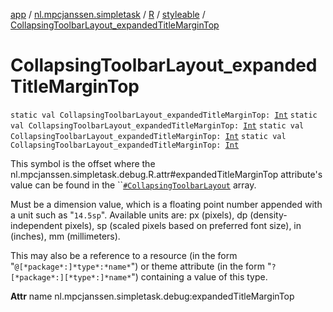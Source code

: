 [app](../../../index.md) / [nl.mpcjanssen.simpletask](../../index.md) / [R](../index.md) / [styleable](index.md) / [CollapsingToolbarLayout_expandedTitleMarginTop](.)

# CollapsingToolbarLayout_expandedTitleMarginTop

`static val CollapsingToolbarLayout_expandedTitleMarginTop: `[`Int`](https://kotlinlang.org/api/latest/jvm/stdlib/kotlin/-int/index.html)
`static val CollapsingToolbarLayout_expandedTitleMarginTop: `[`Int`](https://kotlinlang.org/api/latest/jvm/stdlib/kotlin/-int/index.html)
`static val CollapsingToolbarLayout_expandedTitleMarginTop: `[`Int`](https://kotlinlang.org/api/latest/jvm/stdlib/kotlin/-int/index.html)
`static val CollapsingToolbarLayout_expandedTitleMarginTop: `[`Int`](https://kotlinlang.org/api/latest/jvm/stdlib/kotlin/-int/index.html)

This symbol is the offset where the nl.mpcjanssen.simpletask.debug.R.attr#expandedTitleMarginTop attribute's value can be found in the ``[`#CollapsingToolbarLayout`](-collapsing-toolbar-layout.md) array.

Must be a dimension value, which is a floating point number appended with a unit such as "`14.5sp`". Available units are: px (pixels), dp (density-independent pixels), sp (scaled pixels based on preferred font size), in (inches), mm (millimeters).

This may also be a reference to a resource (in the form "`@[*package*:]*type*:*name*`") or theme attribute (in the form "`?[*package*:][*type*:]*name*`") containing a value of this type.

**Attr**
name nl.mpcjanssen.simpletask.debug:expandedTitleMarginTop

